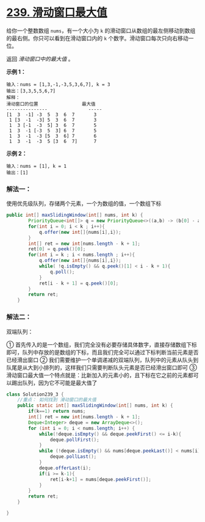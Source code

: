 # [239. 滑动窗口最大值](https://leetcode.cn/problems/sliding-window-maximum/)

给你一个整数数组 `nums`，有一个大小为 `k` 的滑动窗口从数组的最左侧移动到数组的最右侧。你只可以看到在滑动窗口内的 `k` 个数字。滑动窗口每次只向右移动一位。

返回 *滑动窗口中的最大值* 。

 

**示例 1：**

```
输入：nums = [1,3,-1,-3,5,3,6,7], k = 3
输出：[3,3,5,5,6,7]
解释：
滑动窗口的位置                最大值
---------------               -----
[1  3  -1] -3  5  3  6  7       3
 1 [3  -1  -3] 5  3  6  7       3
 1  3 [-1  -3  5] 3  6  7       5
 1  3  -1 [-3  5  3] 6  7       5
 1  3  -1  -3 [5  3  6] 7       6
 1  3  -1  -3  5 [3  6  7]      7
```

**示例 2：**

```
输入：nums = [1], k = 1
输出：[1]
```

 

### 解法一：

使用优先级队列，存储两个元素，一个为数组的值，一个数组下标

```java
public int[] maxSlidingWindow(int[] nums, int k) {
        PriorityQueue<int[]> q = new PriorityQueue<>((a,b) -> (b[0] - a[0]));
        for(int i = 0; i < k ; i++){
            q.offer(new int[]{nums[i],i});
        }
        int[] ret = new int[nums.length - k + 1];
        ret[0] = q.peek()[0];
        for(int i = k ; i < nums.length ; i++){
            q.offer(new int[]{nums[i],i});
            while( !q.isEmpty() && q.peek()[1] < i - k + 1){
                q.poll();
            }
            ret[i - k + 1] = q.peek()[0];
        }
        return ret;
    }
```





### 解法二：

双端队列：

① 首先传入的是一个数组，我们完全没有必要存储具体数字，直接存储数组下标即可，队列中存放的是数组的下标，而且我们完全可以通过下标判断当前元素是否已经滑出窗口
② 我们需要维护一个单调递减的双端队列，队列中的元素从队头到队尾是从大到小排列的，这样我们只需要判断队头元素是否已经滑出窗口即可
 ③ 滑动窗口最大值一个特点就是：比新加入的元素小的，且下标在它之前的元素都可以踢出队列，因为它不可能是最大值了

```java
class Solution239_3 {
    //重点： 如何找到 滑动窗口的最大值
    public static int[] maxSlidingWindow(int[] nums, int k) {
        if(k==1) return nums;
        int[] ret = new int[nums.length - k + 1];
        Deque<Integer> deque = new ArrayDeque<>();
        for (int i = 0; i < nums.length; i++) {
            while(!deque.isEmpty() && deque.peekFirst() <= i-k){
                deque.pollFirst();
            }
            while (!deque.isEmpty() && nums[deque.peekLast()] < nums[i]){
                deque.pollLast();
            }
            deque.offerLast(i);
            if(i >= k-1){
                ret[i-k+1] = nums[deque.peekFirst()];
            }
        }
        return ret;
    }

}
```

